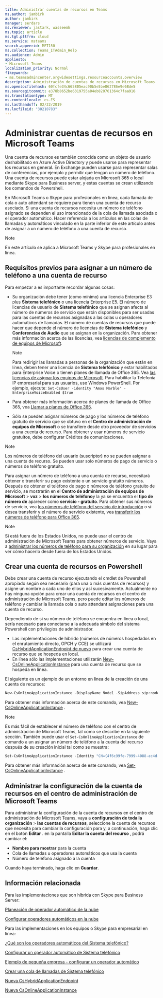 ```yaml
---
title: Administrar cuentas de recursos en Teams
ms.author: jambirk
author: jambirk
manager: serdars
ms.reviewer: jastark, wasseemh
ms.topic: article
ms.tgt.pltfrm: cloud
ms.service: msteams
search.appverid: MET150
ms.collection: Teams_ITAdmin_Help
ms.audience: Admin
appliesto:
- Microsoft Teams
localization_priority: Normal
f1keywords:
- ms.teamsadmincenter.orgwidesettings.resourceaccounts.overview
description: Administración de cuentas de recursos en Microsoft Teams
ms.openlocfilehash: 60fcfe34c665805eac90b5e5be862786e9e68de5
ms.sourcegitcommit: e378b8652be6319755a04eb820761364c7faa916
ms.translationtype: MT
ms.contentlocale: es-ES
ms.lasthandoff: 02/22/2019
ms.locfileid: "30210783"
---
```

# <a name="manage-resource-accounts-in-microsoft-teams"></a>Administrar cuentas de recursos en Microsoft Teams

Una cuenta de recursos es también conocida como un objeto de usuario deshabilitado en Azure Active Directory y puede usarse para representar los recursos en general. En Exchange pueden usarse para representar salas de conferencias, por ejemplo y permitir que tengan un número de teléfono. Una cuenta de recursos puede estar alojada en Microsoft 365 o local mediante Skype para Business server, y estas cuentas se crean utilizando los comandos de Powershell.

En Microsoft Teams o Skype para profesionales en línea, cada llamada de cola o auto attendant se requiere para tienen una cuenta de recurso asociado. Si una cuenta de recursos necesita un número de teléfono asignado se dependen el uso intencionado de la cola de llamada asociada o el operador automático. Hacer referencia a los artículos en las colas de llamadas y automáticos vinculado en la parte inferior de este artículo antes de asignar a un número de teléfono a una cuenta de recurso.

> [!NOTE]
> En este artículo se aplica a Microsoft Teams y Skype para profesionales en línea.

## <a name="prerequisites-to-assign-a-phone-number-to-a-resource-account"></a>Requisitos previos para asignar a un número de teléfono a una cuenta de recurso

Para empezar a es importante recordar algunas cosas:
  
- Su organización debe tener (como mínimo) una licencia Enterprise E3 plus **Sistema telefónico** o una licencia Enterprise E5. El número de licencias de usuario de **Sistema telefónico** que se asignan afecta al número de números de servicio que están disponibles para ser usadas para las cuentas de recursos asignadas a las colas u operadores automáticos de llamadas. El número de cuentas de recursos que puede hacer que depende el número de licencias de **Sistema telefónico** y **Conferencias de Audio** que se asignan en la organización. Para obtener más información acerca de las licencias, vea [licencias de complemento de equipos de Microsoft](teams-add-on-licensing/microsoft-teams-add-on-licensing.md).

    > [!NOTE]
    > Para redirigir las llamadas a personas de la organización que están en línea, deben tener una licencia de **Sistema telefónico** y estar habilitados para Enterprise Voice o tienen planes de llamada de Office 365. Vea [las licencias de asignar los equipos de Microsoft](assign-teams-licenses.md). Para habilitar la Telefonía IP empresarial para sus usuarios, use Windows PowerShell. Por ejemplo, ejecute:  `Set-CsUser -identity "Amos Marble" -EnterpriseVoiceEnabled $true`
  
- Para obtener más información acerca de planes de llamada de Office 365, vea [Llamar a planes de Office 365](calling-plans-for-office-365.md).
- Sólo se pueden asignar números de pago y los números de teléfono gratuito de servicio que se obtuvo en el **Centro de administración de equipos de Microsoft** o se transfiere desde otro proveedor de servicios a una cuenta de recurso. Para obtener y usar números de servicio gratuitos, debe configurar Créditos de comunicaciones.

> [!NOTE]
> Los números de teléfono del usuario (suscriptor) no se pueden asignar a una cuenta de recurso. Se pueden usar solo números de pago de servicio o números de teléfono gratuito.

Para asignar un número de teléfono a una cuenta de recurso, necesitará obtener o transferir su pago existente o un servicio gratuito números. Después de obtener el teléfono de pago o números de teléfono gratuito de servicio, se mostrarán en el **Centro de administración de equipos de Microsoft** > **voz** > **los números de teléfono**y la ya se encuentra el **tipo de número de** aparecer como **servicio - gratuito**. Para obtener sus números de servicio, vea [los números de teléfono del servicio de introducción](/skypeforbusiness/what-is-phone-system-in-office-365/getting-service-phone-numbers.md) o si desea transferir y el número de servicio existente, vea [transferir los números de teléfono para Office 365](transfer-phone-numbers-to-office-365.md).
  
> [!NOTE]
> Si está fuera de los Estados Unidos, no puede usar el centro de administración de Microsoft Teams para obtener números de servicio. Vaya a [administrar los números de teléfono para su organización](manage-phone-numbers-for-your-organization/manage-phone-numbers-for-your-organization.md) en su lugar para ver cómo hacerlo desde fuera de los Estados Unidos.

## <a name="create-a-resource-account-in-powershell"></a>Crear una cuenta de recursos en Powershell

 Debe crear una cuenta de recurso ejecutando el cmdlet de Powershell apropiado según sea necesario (para una o más cuentas de recursos) y asigne un nombre a cada uno de ellos y así sucesivamente. Actualmente no hay ninguna opción para crear una cuenta de recursos en el centro de administración de Microsoft Teams, pero puede editar los números de teléfono y cambiar la llamada cola o auto attendant asignaciones para una cuenta de recurso.

Dependiendo de si su número de teléfono se encuentra en línea o local, sería necesario para conectarse a la adecuada símbolo del sistema Powershell con privilegios de administrador.

- Las implementaciones de híbrido (números de números hospedados en el enrutamiento directo, OPCH y CCE) se utilizará [CsHybridApplicationEndpoint de nuevo](https://docs.microsoft.com/powershell/module/skype/new-cshybridapplicationendpoint?view=skype-ps) para crear una cuenta de recurso que se hospeda en local.  
- En línea sólo las implementaciones utilizarán [New-CsOnlineApplicationInstance](https://docs.microsoft.com/powershell/module/skype/new-CsOnlineApplicationInstance?view=skype-ps) para una cuenta de recurso que se hospeda en línea.

El siguiente es un ejemplo de un entorno en línea de la creación de una cuenta de recursos:

``` Powershell
New-CsOnlineApplicationInstance -DisplayName Node1 -SipAddress sip:node1@litwareinc.com -OU "ou=Redmond,dc=litwareinc,dc=com"
```

Para obtener más información acerca de este comando, vea [New-CsOnlineApplicationInstance](https://docs.microsoft.com/powershell/module/skype/new-csonlineapplicationinstance?view=skype-ps) .

> [!NOTE]
> Es más fácil de establecer el número de teléfono con el centro de administración de Microsoft Teams, tal como se describe en la siguiente sección. También puede usar el `Set-CsOnlineApplicationInstance` de comando a un asignar un número de teléfono a la cuenta del recurso después de su creación inicial tal como se muestra:

``` Powershell
Set-CsOnlineApplicationInstance -Identity "CN={4f6c99fe-7999-4088-ac4d-e88e0b3d3820},OU=Redmond,DC=litwareinc,DC=com" -DisplayName Node1 -LineURI tel:+14255550100
```

Para obtener más información acerca de este comando, vea [Set-CsOnlineApplicationInstance](https://docs.microsoft.com/powershell/module/skype/set-csonlineapplicationinstance?view=skype-ps) .

## <a name="manage-resource-account-settings-in-microsoft-teams-admin-center"></a>Administrar la configuración de la cuenta de recursos en el centro de administración de Microsoft Teams

Para administrar la configuración de la cuenta de recursos en el centro de administración de Microsoft Teams, vaya a **configuración de toda la organización**  > **las cuentas de recursos**, seleccione la cuenta de recursos que necesita para cambiar la configuración para y, a continuación, haga clic en el botón **Editar** . en la pantalla **Editar la cuenta del recurso** , podrá cambiar el:

- **Nombre para mostrar** para la cuenta
- Cola de llamadas u operadores automáticos que usa la cuenta
- Número de teléfono asignado a la cuenta

Cuando haya terminado, haga clic en **Guardar**.

## <a name="related-information"></a>Información relacionada

Para las implementaciones que son híbrida con Skype para Business Server:

[Planeación de operador automático de la nube](/SkypeForBusiness/hybrid/plan-cloud-auto-attendant)

[Configurar operadores automáticos en la nube](/SkypeForBusiness/hybrid/configure-cloud-auto-attendant)

Para las implementaciones en los equipos o Skype para empresarial en línea:

[¿Qué son los operadores automáticos del Sistema telefónico?](what-are-phone-system-auto-attendants.md)

[Configurar un operador automático de Sistema telefónico](/SkypeForBusiness/what-is-phone-system-in-office-365/set-up-a-phone-system-auto-attendant)

[Ejemplo de pequeña empresa - configurar un operador automático](https://docs.microsoft.com/en-us/SkypeForBusiness/what-is-phone-system-in-office-365/tutorial-org-aa)

[Crear una cola de llamadas de Sistema telefónico](/SkypeForBusiness/what-is-phone-system-in-office-365/create-a-phone-system-call-queue)

[Nueva CsHybridApplicationEndpoint](https://docs.microsoft.com/powershell/module/skype/new-cshybridapplicationendpoint?view=skype-ps)

[Nueva CsOnlineApplicationInstance](https://docs.microsoft.com/powershell/module/skype/new-csonlineapplicationinstance?view=skype-ps)
